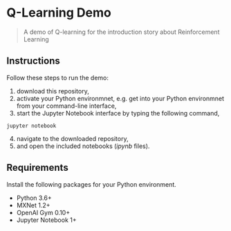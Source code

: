 # Q-Learning Demo
> A demo of Q-learning for the introduction story about Reinforcement Learning

## Instructions
Follow these steps to run the demo:
1. download this repository,
2. activate your Python environmnet, e.g. get into your Python environmnet from your command-line interface,
3. start the Jupyter Notebook interface by typing the following command,
```
jupyter notebook
```
4. navigate to the downloaded repository,
5. and open the included notebooks (_ipynb_ files).

## Requirements
Install the following packages for your Python environment.
* Python 3.6+
* MXNet 1.2+
* OpenAI Gym 0.10+
* Jupyter Notebook 1+
